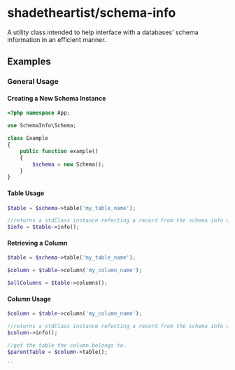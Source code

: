 # shadetheartist/schema-info
A utility class intended to help interface with a databases' schema information in an efficient manner.

## Examples

### General Usage

#### Creating a New Schema Instance

```php
<?php namespace App;

use SchemaInfo\Schema;

class Example
{
    public function example()
    {
        $schema = new Schema();
    }
}
```


#### Table Usage

```php
$table = $schema->table('my_table_name');

//returns a stdClass instance refecting a record from the schema info of your database.
$info = $table->info();
```


#### Retrieving a Column

```php
$table = $schema->table('my_table_name');

$column = $table->column('my_column_name');

$allColumns = $table->columns();
```


#### Column Usage

```php
$column = $table->column('my_column_name');

//returns a stdClass instance refecting a record from the schema info of your database.
$column->info();

//get the table the column belongs to.
$parentTable = $column->table();

``